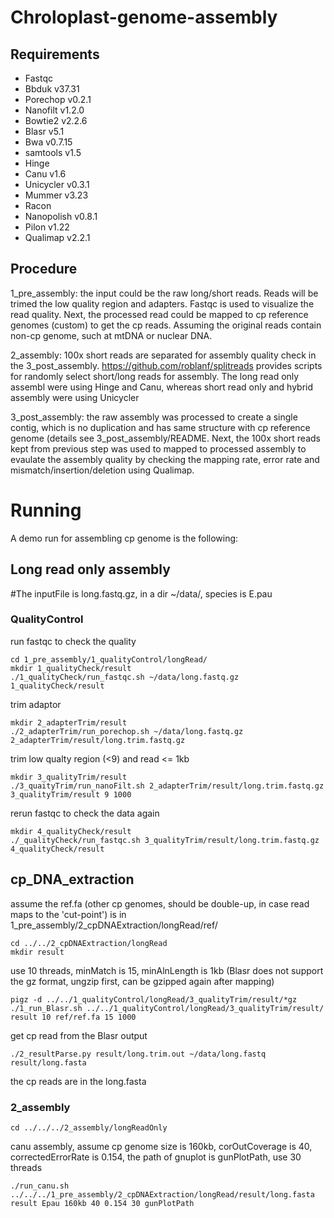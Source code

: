 # Chroloplast-genome-assembly

## Requirements
- Fastqc
- Bbduk v37.31
- Porechop v0.2.1
- Nanofilt v1.2.0
- Bowtie2 v2.2.6
- Blasr v5.1
- Bwa v0.7.15
- samtools v1.5
- Hinge
- Canu v1.6
- Unicycler v0.3.1
- Mummer v3.23
- Racon
- Nanopolish v0.8.1
- Pilon v1.22
- Qualimap v2.2.1

## Procedure

1_pre_assembly: the input could be the raw long/short reads. Reads will be trimed the low quality region and adapters. Fastqc is used to visualize the read quality. Next, the processed read could be mapped to cp reference genomes (custom) to get the cp reads. Assuming the original reads contain non-cp genome, such at mtDNA or nuclear DNA.

2_assembly: 100x short reads are separated for assembly quality check in the 3_post_assembly. https://github.com/roblanf/splitreads provides scripts for randomly select short/long reads for assembly. The long read only assembl were using Hinge and Canu, whereas short read only and hybrid assembly were using Unicycler

3_post_assembly: the raw assembly was processed to create a single contig, which is no duplication and has same structure with cp reference genome (details see 3_post_assembly/README. Next, the 100x short reads kept from previous step was used to mapped to processed assembly to evaulate the assembly quality by checking the mapping rate, error rate and mismatch/insertion/deletion using Qualimap. 

# Running
A demo run for assembling cp genome is the following:
## Long read only assembly

#The inputFile is long.fastq.gz, in a dir ~/data/, species is E.pau

### QualityControl

run fastqc to check the quality
```
cd 1_pre_assembly/1_qualityControl/longRead/
mkdir 1_qualityCheck/result
./1_qualityCheck/run_fastqc.sh ~/data/long.fastq.gz 1_qualityCheck/result
```
trim adaptor
```
mkdir 2_adapterTrim/result
./2_adapterTrim/run_porechop.sh ~/data/long.fastq.gz 2_adapterTrim/result/long.trim.fastq.gz
```
trim low qualty region (<9) and read <= 1kb
```
mkdir 3_qualityTrim/result
./3_quaityTrim/run_nanoFilt.sh 2_adapterTrim/result/long.trim.fastq.gz 3_qualityTrim/result 9 1000
```
rerun fastqc to check the data again
```
mkdir 4_qualityCheck/result
./_qualityCheck/run_fastqc.sh 3_qualityTrim/result/long.trim.fastq.gz 4_qualityCheck/result
```

## cp\_DNA\_extraction

assume the ref.fa (other cp genomes, should be double-up, in case read maps to the 'cut-point') is in 1\_pre\_assembly/2\_cpDNAExtraction/longRead/ref/
```
cd ../../2_cpDNAExtraction/longRead
mkdir result
```
use 10 threads, minMatch is 15, minAlnLength is 1kb (Blasr does not support the gz format, ungzip first, can be gzipped again after mapping)
```
pigz -d ../../1_qualityControl/longRead/3_qualityTrim/result/*gz
./1_run_Blasr.sh ../../1_qualityControl/longRead/3_qualityTrim/result/ result 10 ref/ref.fa 15 1000  
```
get cp read from the Blasr output
```
./2_resultParse.py result/long.trim.out ~/data/long.fastq result/long.fasta
```
the cp reads are in the long.fasta

### 2\_assembly
```
cd ../../../2_assembly/longReadOnly
```
canu assembly, assume cp genome size is 160kb, corOutCoverage is 40, correctedErrorRate is 0.154, the path of gnuplot is gunPlotPath, use 30 threads
```
./run_canu.sh ../../../1_pre_assembly/2_cpDNAExtraction/longRead/result/long.fasta result Epau 160kb 40 0.154 30 gunPlotPath
```
